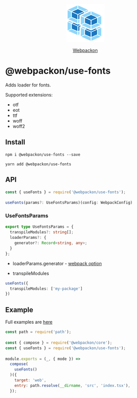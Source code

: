 <p align="center">
  <img src='https://raw.githubusercontent.com/AndTem/webpackon/master/images/logo.svg' height='120' width='120'>
</p>
<p align="center">
  <a href="https://github.com/AndTem/webpackon#readme">Webpackon</a>
</p>

# @webpackon/use-fonts

Adds loader for fonts.

Supported extensions:
- otf
- eot
- ttf
- woff
- woff2

## Install
```shell
npm i @webpackon/use-fonts --save
```

```shell
yarn add @webpackon/use-fonts
```

## API

```ts
const { useFonts } = require('@webpackon/use-fonts');

useFonts(params?: UseFontsParams)(config: WebpackConfig)
```

### UseFontsParams
```ts
export type UseFontsParams = {
  transpileModules?: string[];
  loaderParams?: {
    generator?: Record<string, any>;
  }
};
```

- loaderParams.generator - [webpack option](https://webpack.js.org/guides/asset-modules/#custom-data-uri-generator)

- transpileModules
```ts
useFonts({
  transpileModules: ['my-package']
})
```

## Example
Full examples are [here](https://github.com/AndTem/webpackon/tree/master/examples)

```js
const path = require('path');

const { compose } = require('@webpackon/core');
const { useFonts } = require('@webpackon/use-fonts');

module.exports = (_, { mode }) =>
  compose(
    useFonts()
  )({
    target: 'web',
    entry: path.resolve(__dirname, 'src', 'index.tsx'),
  });
```
